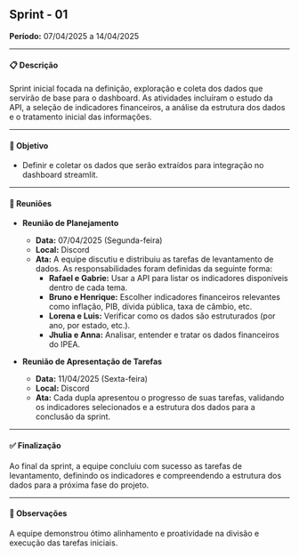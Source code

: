 ## Sprint - 01

**Período:** 07/04/2025 a 14/04/2025

---

#### 📋 Descrição
Sprint inicial focada na definição, exploração e coleta dos dados que servirão de base para o dashboard. As atividades incluíram o estudo da API, a seleção de indicadores financeiros, a análise da estrutura dos dados e o tratamento inicial das informações.

---

#### 🎯 Objetivo
- Definir e coletar os dados que serão extraídos para integração no dashboard streamlit.

---

#### 🤝 Reuniões

* **Reunião de Planejamento**
    * **Data:** 07/04/2025 (Segunda-feira)
    * **Local:** Discord
    * **Ata:** A equipe discutiu e distribuiu as tarefas de levantamento de dados. As responsabilidades foram definidas da seguinte forma:
        * **Rafael e Gabrie:** Usar a API para listar os indicadores disponíveis dentro de cada tema.
        * **Bruno e Henrique:** Escolher indicadores financeiros relevantes como inflação, PIB, dívida pública, taxa de câmbio, etc.
        * **Lorena e Luis:** Verificar como os dados são estruturados (por ano, por estado, etc.).
        * **Jhulia e Anna:** Analisar, entender e tratar os dados financeiros do IPEA.

* **Reunião de Apresentação de Tarefas**
    * **Data:** 11/04/2025 (Sexta-feira)
    * **Local:** Discord
    * **Ata:** Cada dupla apresentou o progresso de suas tarefas, validando os indicadores selecionados e a estrutura dos dados para a conclusão da sprint.

---

#### ✅ Finalização
Ao final da sprint, a equipe concluiu com sucesso as tarefas de levantamento, definindo os indicadores e compreendendo a estrutura dos dados para a próxima fase do projeto.

---

#### 📝 Observações
A equipe demonstrou ótimo alinhamento e proatividade na divisão e execução das tarefas iniciais.
